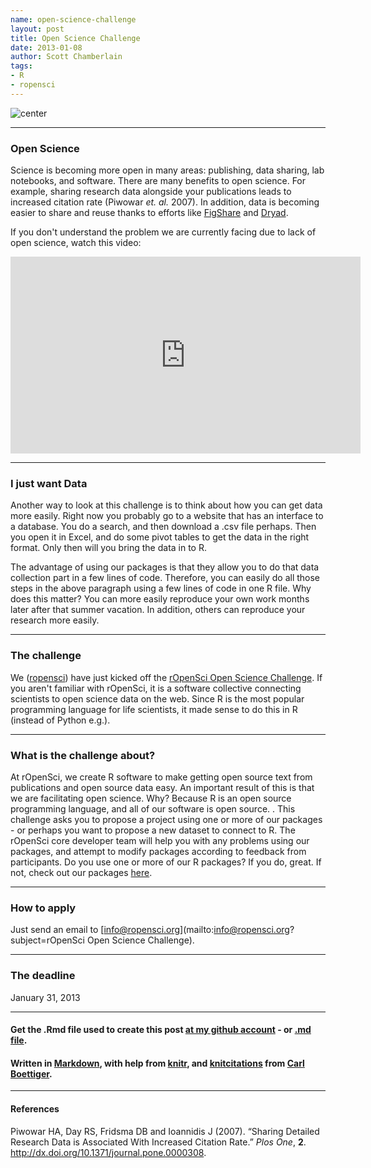 ```yaml
---
name: open-science-challenge
layout: post
title: Open Science Challenge
date: 2013-01-08
author: Scott Chamberlain
tags: 
- R
- ropensci
---
```


![center](https://raw.github.com/SChamberlain/schamberlain.github.com/master/img/ropensci_challenge.png)

***************

### __Open Science__

Science is becoming more open in many areas: publishing, data sharing, lab notebooks, and software. There are many benefits to open science. For example, sharing research data alongside your publications leads to increased citation rate (Piwowar _et. al._ 2007). In addition, data is becoming easier to share and reuse thanks to efforts like [FigShare](http://figshare.com/) and [Dryad](http://datadryad.org/). 

If you don't understand the problem we are currently facing due to lack of open science, watch this video:

<iframe width="560" height="315" src="http://www.youtube.com/embed/N2zK3sAtr-4" frameborder="0" allowfullscreen></iframe>

***************

### __I just want Data__

Another way to look at this challenge is to think about how you can get data more easily. Right now you probably go to a website that has an interface to a database. You do a search, and then download a .csv file perhaps. Then you open it in Excel, and do some pivot tables to get the data in the right format. Only then will you bring the data in to R. 

The advantage of using our packages is that they allow you to do that data collection part in a few lines of code. Therefore, you can easily do all those steps in the above paragraph using a few lines of code in one R file. Why does this matter? You can more easily reproduce your own work months later after that summer vacation. In addition, others can reproduce your research more easily. 

***************

### __The challenge__

We ([ropensci](http://ropensci.org/)) have just kicked off the [rOpenSci Open Science Challenge](http://ropensci.org/open-science-challenge/). If you aren't familiar with rOpenSci, it is a software collective connecting scientists to open science data on the web. Since R is the most popular programming language for life scientists, it made sense to do this in R (instead of Python e.g.). 

***************

### __What is the challenge about?__

At rOpenSci, we create R software to make getting open source text from publications and open source data easy. An important result of this is that we are facilitating open science. Why? Because R is an open source programming language, and all of our software is open source. . This challenge asks you to propose a project using one or more of our packages - or perhaps you want to propose a new dataset to connect to R. The rOpenSci core developer team will help you with any problems using our packages, and attempt to modify packages according to feedback from participants. Do you use one or more of our R packages? If you do, great. If not, check out our packages [here](http://ropensci.org/packages/index.html). 

***************

### __How to apply__ 

Just send an email to [info@ropensci.org](mailto:info@ropensci.org?subject=rOpenSci Open Science Challenge). 

***************

### __The deadline__ 

January 31, 2013

***************

#### Get the .Rmd file used to create this post [at my github account](https://github.com/SChamberlain/scott/blob/gh-pages/_drafts/2013-01-08-open-science-challenge.Rmd) - or [.md file](https://github.com/SChamberlain/scott/blob/gh-pages/_posts/2013-01-08-open-science-challenge.md).

#### Written in [Markdown](http://daringfireball.net/projects/markdown/), with help from [knitr](http://yihui.name/knitr/), and [knitcitations](https://github.com/cboettig/knitcitations) from [Carl Boettiger](http://www.carlboettiger.info/).

***************

#### References
<p>Piwowar HA, Day RS, Fridsma DB and Ioannidis J (2007).
&ldquo;Sharing Detailed Research Data is Associated With Increased Citation Rate.&rdquo;
<EM>Plos One</EM>, <B>2</B>.
<a href="http://dx.doi.org/10.1371/journal.pone.0000308">http://dx.doi.org/10.1371/journal.pone.0000308</a>.

